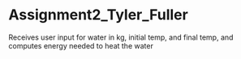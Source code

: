 # Assignment2_Tyler_Fuller
Receives user input for water in kg, initial temp, and final temp, and computes energy needed to heat the water
